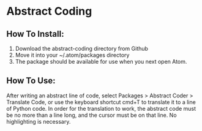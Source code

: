 # Abstract Coding

## How To Install:
1. Download the abstract-coding directory from Github
2. Move it into your ~/.atom/packages directory
3. The package should be available for use when you next open Atom.

## How To Use:
After writing an abstract line of code, select Packages > Abstract Coder > Translate Code, or use the keyboard shortcut cmd+T to translate it to a line of Python code. In order for the translation to work, the abstract code must be no more than a line long, and the cursor must be on that line. No highlighting is necessary. 
